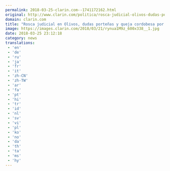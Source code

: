 ```yaml
---
permalink: 2018-03-25-clarin.com--1741172162.html
original: http://www.clarin.com/politica/rosca-judicial-olivos-dudas-portenas-queja-cordobesa-2019_0_SJDCMor5M.html
domain: clarin.com
title: "Rosca judicial en Olivos, dudas porteñas y queja cordobesa por el 2019"
image: https://images.clarin.com/2018/03/21/rynua1M9z_600x338__1.jpg
date: 2018-03-25 23:12:18
category: news
translations: 
 - 'en'
 - 'de'
 - 'ru'
 - 'ja'
 - 'fr'
 - 'it'
 - 'zh-CN'
 - 'zh-TW'
 - 'ar'
 - 'fa'
 - 'pt'
 - 'hi'
 - 'tr'
 - 'id'
 - 'nl'
 - 'sv'
 - 'vi'
 - 'pl'
 - 'ko'
 - 'no'
 - 'da'
 - 'th'
 - 'ta'
 - 'ms'
 - 'hy'
---
```


